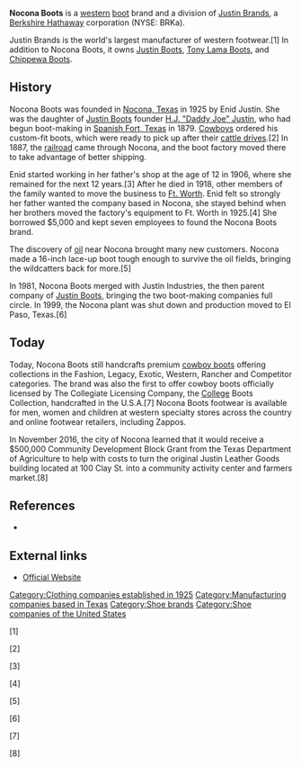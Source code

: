 **Nocona Boots** is a [western](Western_United_States "wikilink")
[boot](boot "wikilink") brand and a division of [Justin
Brands](Justin_Brands "wikilink"), a [Berkshire
Hathaway](Berkshire_Hathaway "wikilink") corporation (NYSE: BRKa).

Justin Brands is the world's largest manufacturer of western
footwear.[1] In addition to Nocona Boots, it owns [Justin
Boots](Justin_Boots "wikilink"), [Tony Lama
Boots](Tony_Lama_Boots "wikilink"), and [Chippewa
Boots](Chippewa_Boots "wikilink").

## History

Nocona Boots was founded in [Nocona, Texas](Nocona,_Texas "wikilink") in
1925 by Enid Justin. She was the daughter of [Justin
Boots](Justin_Boots "wikilink") founder [H.J. "Daddy Joe"
Justin](Herman_Joseph_Justin "wikilink"), who had begun boot-making in
[Spanish Fort, Texas](Spanish_Fort,_Texas "wikilink") in 1879.
[Cowboys](Cowboy "wikilink") ordered his custom-fit boots, which were
ready to pick up after their [cattle
drives](cattle_drive "wikilink").[2] In 1887, the
[railroad](railroad "wikilink") came through Nocona, and the boot
factory moved there to take advantage of better shipping.

Enid started working in her father's shop at the age of 12 in 1906,
where she remained for the next 12 years.[3] After he died in 1918,
other members of the family wanted to move the business to [Ft.
Worth](Fort_Worth,_Texas "wikilink"). Enid felt so strongly her father
wanted the company based in Nocona, she stayed behind when her brothers
moved the factory's equipment to Ft. Worth in 1925.[4] She borrowed
$5,000 and kept seven employees to found the Nocona Boots brand.

The discovery of [oil](oil "wikilink") near Nocona brought many new
customers. Nocona made a 16-inch lace-up boot tough enough to survive
the oil fields, bringing the wildcatters back for more.[5]

In 1981, Nocona Boots merged with Justin Industries, the then parent
company of [Justin Boots](Justin_Boots "wikilink"), bringing the two
boot-making companies full circle. In 1999, the Nocona plant was shut
down and production moved to El Paso, Texas.[6]

## Today

Today, Nocona Boots still handcrafts premium [cowboy
boots](cowboy_boots "wikilink") offering collections in the Fashion,
Legacy, Exotic, Western, Rancher and Competitor categories. The brand
was also the first to offer cowboy boots officially licensed by The
Collegiate Licensing Company, the [College](College "wikilink") Boots
Collection, handcrafted in the U.S.A.[7] Nocona Boots footwear is
available for men, women and children at western specialty stores across
the country and online footwear retailers, including Zappos.

In November 2016, the city of Nocona learned that it would receive a
$500,000 Community Development Block Grant from the Texas Department of
Agriculture to help with costs to turn the original Justin Leather Goods
building located at 100 Clay St. into a community activity center and
farmers market.[8]

## References

-

## External links

-   [Official Website](http://www.NoconaBoots.com)

[Category:Clothing companies established in
1925](Category:Clothing_companies_established_in_1925 "wikilink")
[Category:Manufacturing companies based in
Texas](Category:Manufacturing_companies_based_in_Texas "wikilink")
[Category:Shoe brands](Category:Shoe_brands "wikilink") [Category:Shoe
companies of the United
States](Category:Shoe_companies_of_the_United_States "wikilink")

[1]

[2]

[3]

[4]

[5]

[6]

[7]

[8]